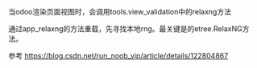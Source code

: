 当odoo渲染页面视图时，会调用tools.view_validation中的relaxng方法

通过app_relaxng的方法重载，先寻找本地rng。最关键是的etree.RelaxNG方法。

参考 https://blog.csdn.net/run_noob_vip/article/details/122804867